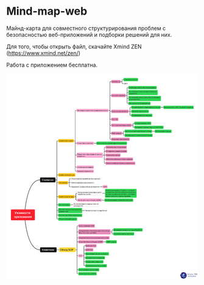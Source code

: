 # Mind-map-web

Майнд-карта для совместного структурирования проблем с безопасностью веб-приложений и подборки решений для них.

Для того, чтобы открыть файл, скачайте Xmind ZEN (https://www.xmind.net/zen/)

Работа с приложением бесплатна.


![Иллюстрация](https://github.com/dvyakimov/Mind-map-web/blob/master/Уязимости%20веб-приложений.png)
